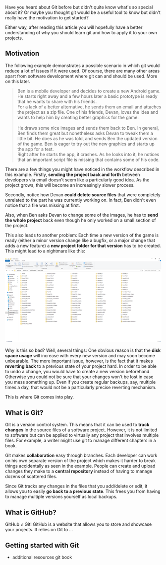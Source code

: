 
Have you heard about Git before but didn't quite know what's so special about it?
Or maybe you thought git would be a useful tool to know but didn't really have the motivation to get started?

Either way, after reading this article you will hopefully have a better understanding
of why you should learn git and how to apply it to your own projects.

## Motivation

The following example demonstrates a possible scenario in which git
would reduce a lot of issues if it were used. Of course, there are
many other areas apart from software development where git can and should be used. More on this later. 

> Ben is a mobile developer and decides to create a new Android game.
He starts right away and a few hours later a basic prototype is ready that 
he wants to share with his friends.  
For a lack of a better alternative, he sends them an email and attaches the
project as a zip file. One of his friends, Devan, loves the
idea and wants to help him by creating better graphics for the game.<br><br>
He draws some nice images and sends them back to Ben. In general, Ben finds them great but nonetheless
asks Devan to tweak them a little bit. He does as he was told, and sends Ben the updated version of the game.
Ben is eager to try out the new graphics and starts up the app for a test.  
Right after he starts the app, it crashes. As he looks into it, he notices that an important script file is missing
that contains some of his code.

There are a few things you might have noticed in the workflow described in this example.
Firstly, **sending the project back and forth** between developers via email doesn't seem like
a particularly good idea. As the project grows, this will become an increasingly slower process. 

Secondly, notice how Devan **could delete source files** that were completely unrelated to the part
he was currently working on. In fact, Ben didn't even notice that a file was missing at first.

Also, when Ben asks Devan to change some of the images, he has to **send the whole project** back
even though he only worked on a small section of the project.

This also leads to another problem: Each time a new version of the game is ready (either a minor
version change like a bugfix, or a major change that adds a new feature)
a **new project folder for that version** has to be created. This might lead to a nightmare like this:

![image](/assets/img/test.PNG)

Why is this so bad? Well, several things: One obvious reason is that the **disk space usage**
will increase with every new version and may soon become unbearable.
The more important issue, however, is the fact that it makes **reverting back** to a previous
state of your project hard. In order to be able to undo a change, you would have to create a
new version beforehand. Otherwise you could not be sure that your changes won't be lost
in case you mess something up.
Even if you create regular backups, say, multiple times a day, that would not be a
particularly precise reverting mechanism.

This is where Git comes into play.


## What is Git?

Git is a version control system. This means that it can be used to **track changes** in the source
files of a software project. However, it is not limited to software but can be applied to 
virtually any project that involves multiple files. For example, a writer might use git to
manage different chapters in a book.

Git makes **collaboration** easy through branches. Each developer can work on his own separate
version of the project which makes it harder to break things accidentally as seen in the example.
People can create and upload changes they make to a **central repository** instead of having
to manage dozens of scattered files. 

Since Git tracks any changes in the files that you add/delete or edit, it allows you to
easily **go back to a previous state**. This frees you from having to manage multiple versions yourself
as local backups.


## What is GitHub?

GitHub ≠ Git! GitHub is a website that allows you to store and showcase your projects.
It relies on Git to ... 


## Getting started with Git






- additional resources
git book

